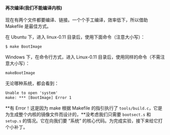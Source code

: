 #### 再次编译(我们不能编译内核)



现在有两个文件都要编译、链接。一个个手工编译，效率低下，所以借助 Makefile 是最佳方式。

在 Ubuntu 下，进入 linux-0.11 目录后，使用下面命令（注意大小写）：

```bash
$ make BootImage
```

Windows 下，在命令行方式，进入 Linux-0.11 目录后，使用同样的命令（不需注意大小写）：

```bash
makeBootImage
```

无论哪种系统，都会看到：

```txt
Unable to open 'system'
make: *** [BootImage] Error 1
```

**有 Error！这是因为 make 根据 Makefile 的指引执行了 `tools/build.c`，它是为生成整个内核的镜像文件而设计的，**没考虑我们只需要 `bootsect.s` 和 `setup.s` 的情况。它在向我们要 “系统” 的核心代码。为完成实验，接下来给它打个小补丁。

